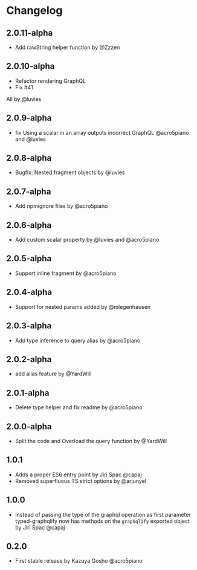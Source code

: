 # Changelog

## 2.0.11-alpha

- Add rawString helper function by @Zzzen

## 2.0.10-alpha

- Refactor rendering GraphQL
- Fix #41

All by @luvies

## 2.0.9-alpha

- fix Using a scalar in an array outputs incorrect GraphQL @acro5piano and @luvies

## 2.0.8-alpha

- Bugfix: Nested fragment objects by @luvies

## 2.0.7-alpha

- Add npmignore files by @acro5piano

## 2.0.6-alpha

- Add custom scalar property by @luvies and @acro5piano

## 2.0.5-alpha

- Support inline fragment by @acro5piano

## 2.0.4-alpha

- Support for nested params added by @mlegenhausen

## 2.0.3-alpha

- Add type inference to query alias by @acro5piano

## 2.0.2-alpha

- add alias feature by @YardWill

## 2.0.1-alpha

- Delete type helper and fix readme by @acro5piano

## 2.0.0-alpha

- Split the code and Overload the query function by @YardWill

## 1.0.1

- Adds a proper ES6 entry point by Jiri Spac @capaj
- Removed superfluous TS strict options by @arjunyel

## 1.0.0

- Instead of passing the type of the graphql operation as first parameter typed-graphqlify now has methods on the `graphqlify` exported object by Jiri Spac @capaj

## 0.2.0

- First stable release by Kazuya Gosho @acro5piano
